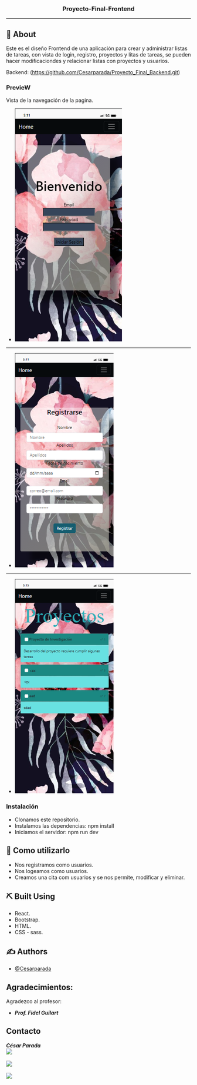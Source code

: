 
<h3 align="center">Proyecto-Final-Frontend</h3>



---




## 🧐 About <a name = "about"></a>

Este es el diseño Frontend de una aplicación para crear y administrar listas de tareas, con vista de login, registro, proyectos y litas de tareas, se pueden hacer modificaciondes y relacionar listas con proyectos y usuarios.



Backend: (https://github.com/Cesarparada/Proyecto_Final_Backend.git)

### PrevieW

Vista de la navegación de la pagina.

- <img src="_imagenes/mobile.png" alt="video-demo">
---
- <img src="_imagenes/mobile%20(1).png" alt="video-demo">
---
- <img src="_imagenes/mobile%20(2).png" alt="img-demo">


### Instalación

- Clonamos este repositorio.
- Instalamos las dependencias: npm install
- Iniciamos el servidor: npm run dev

## 🎈 Como utilizarlo <a name="usage"></a>

- Nos registramos como usuarios.
- Nos logeamos como usuarios.
- Creamos una cita com usuarios y se nos permite, modificar y eliminar.

## ⛏️ Built Using <a name = "built_using"></a>

- React.
- Bootstrap.
- HTML.
- CSS - sass.

## ✍️ Authors <a name = "authors"></a>

- [@Cesarparada](https://github.com/Cesarparada) 


## Agradecimientos:

Agradezco al profesor:

- **_Prof. Fidel Guilart_**

## Contacto

**_César Parada_**  
<a href="https://github.com/Cesarparada" target="_blank"><img src="https://img.shields.io/badge/github-24292F?style=for-the-badge&logo=github&logoColor=orange" target="_blank"></a>

<a href="mailto:cesard.0925@gmail.com"><img src="https://img.shields.io/badge/Gmail-D14836?style=for-the-badge&logo=gmail&logoColor=white"></a>

<a href="https://www.linkedin.com/in/linkedinUser/" target="_blank"><img src="https://img.shields.io/badge/-LinkedIn-%230077B5?style=for-the-badge&logo=linkedin&logoColor=white" target="_blank"></a>

</p>
